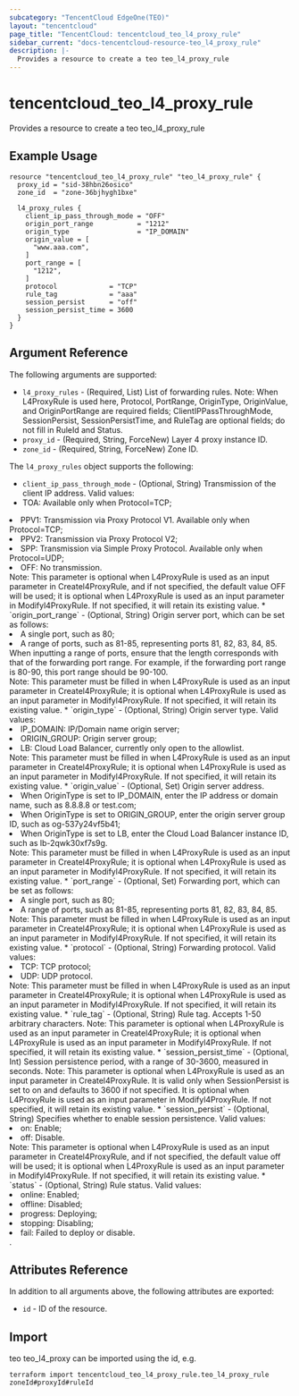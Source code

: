 ```yaml
---
subcategory: "TencentCloud EdgeOne(TEO)"
layout: "tencentcloud"
page_title: "TencentCloud: tencentcloud_teo_l4_proxy_rule"
sidebar_current: "docs-tencentcloud-resource-teo_l4_proxy_rule"
description: |-
  Provides a resource to create a teo teo_l4_proxy_rule
---
```


# tencentcloud_teo_l4_proxy_rule

Provides a resource to create a teo teo_l4_proxy_rule

## Example Usage

```hcl
resource "tencentcloud_teo_l4_proxy_rule" "teo_l4_proxy_rule" {
  proxy_id = "sid-38hbn26osico"
  zone_id  = "zone-36bjhygh1bxe"

  l4_proxy_rules {
    client_ip_pass_through_mode = "OFF"
    origin_port_range           = "1212"
    origin_type                 = "IP_DOMAIN"
    origin_value = [
      "www.aaa.com",
    ]
    port_range = [
      "1212",
    ]
    protocol             = "TCP"
    rule_tag             = "aaa"
    session_persist      = "off"
    session_persist_time = 3600
  }
}
```

## Argument Reference

The following arguments are supported:

* `l4_proxy_rules` - (Required, List) List of forwarding rules. Note: When L4ProxyRule is used here, Protocol, PortRange, OriginType, OriginValue, and OriginPortRange are required fields; ClientIPPassThroughMode, SessionPersist, SessionPersistTime, and RuleTag are optional fields; do not fill in RuleId and Status.
* `proxy_id` - (Required, String, ForceNew) Layer 4 proxy instance ID.
* `zone_id` - (Required, String, ForceNew) Zone ID.

The `l4_proxy_rules` object supports the following:

* `client_ip_pass_through_mode` - (Optional, String) Transmission of the client IP address. Valid values:<li>TOA: Available only when Protocol=TCP;</li> 
<li>PPV1: Transmission via Proxy Protocol V1. Available only when Protocol=TCP;</li>
<li>PPV2: Transmission via Proxy Protocol V2;</li> 
<li>SPP: Transmission via Simple Proxy Protocol. Available only when Protocol=UDP;</li> 
<li>OFF: No transmission.</li>
Note: This parameter is optional when L4ProxyRule is used as an input parameter in Createl4ProxyRule, and if not specified, the default value OFF will be used; it is optional when L4ProxyRule is used as an input parameter in Modifyl4ProxyRule. If not specified, it will retain its existing value.
* `origin_port_range` - (Optional, String) Origin server port, which can be set as follows:<li>A single port, such as 80;</li>
<li>A range of ports, such as 81-85, representing ports 81, 82, 83, 84, 85. When inputting a range of ports, ensure that the length corresponds with that of the forwarding port range. For example, if the forwarding port range is 80-90, this port range should be 90-100.</li>
Note: This parameter must be filled in when L4ProxyRule is used as an input parameter in Createl4ProxyRule; it is optional when L4ProxyRule is used as an input parameter in Modifyl4ProxyRule. If not specified, it will retain its existing value.
* `origin_type` - (Optional, String) Origin server type. Valid values:
<li>IP_DOMAIN: IP/Domain name origin server;</li>
<li>ORIGIN_GROUP: Origin server group;</li>
<li>LB: Cloud Load Balancer, currently only open to the allowlist.</li>
Note: This parameter must be filled in when L4ProxyRule is used as an input parameter in Createl4ProxyRule; it is optional when L4ProxyRule is used as an input parameter in Modifyl4ProxyRule. If not specified, it will retain its existing value.
* `origin_value` - (Optional, Set) Origin server address.
<li>When OriginType is set to IP_DOMAIN, enter the IP address or domain name, such as 8.8.8.8 or test.com;</li>
<li>When OriginType is set to ORIGIN_GROUP, enter the origin server group ID, such as og-537y24vf5b41;</li>
<li>When OriginType is set to LB, enter the Cloud Load Balancer instance ID, such as lb-2qwk30xf7s9g.</li>
Note: This parameter must be filled in when L4ProxyRule is used as an input parameter in Createl4ProxyRule; it is optional when L4ProxyRule is used as an input parameter in Modifyl4ProxyRule. If not specified, it will retain its existing value.
* `port_range` - (Optional, Set) Forwarding port, which can be set as follows:
<li>A single port, such as 80;</li>
<li>A range of ports, such as 81-85, representing ports 81, 82, 83, 84, 85.</li>
Note: This parameter must be filled in when L4ProxyRule is used as an input parameter in Createl4ProxyRule; it is optional when L4ProxyRule is used as an input parameter in Modifyl4ProxyRule. If not specified, it will retain its existing value.
* `protocol` - (Optional, String) Forwarding protocol. Valid values:
<li>TCP: TCP protocol;</li>
<li>UDP: UDP protocol.</li>
Note: This parameter must be filled in when L4ProxyRule is used as an input parameter in Createl4ProxyRule; it is optional when L4ProxyRule is used as an input parameter in Modifyl4ProxyRule. If not specified, it will retain its existing value.
* `rule_tag` - (Optional, String) Rule tag. Accepts 1-50 arbitrary characters.
Note: This parameter is optional when L4ProxyRule is used as an input parameter in Createl4ProxyRule; it is optional when L4ProxyRule is used as an input parameter in Modifyl4ProxyRule. If not specified, it will retain its existing value.
* `session_persist_time` - (Optional, Int) Session persistence period, with a range of 30-3600, measured in seconds.
Note: This parameter is optional when L4ProxyRule is used as an input parameter in Createl4ProxyRule. It is valid only when SessionPersist is set to on and defaults to 3600 if not specified. It is optional when L4ProxyRule is used as an input parameter in Modifyl4ProxyRule. If not specified, it will retain its existing value.
* `session_persist` - (Optional, String) Specifies whether to enable session persistence. Valid values:
<li>on: Enable;</li>
<li>off: Disable.</li>
Note: This parameter is optional when L4ProxyRule is used as an input parameter in Createl4ProxyRule, and if not specified, the default value off will be used; it is optional when L4ProxyRule is used as an input parameter in Modifyl4ProxyRule. If not specified, it will retain its existing value.
* `status` - (Optional, String) Rule status. Valid values:<li>online: Enabled;</li>
<li>offline: Disabled;</li>
<li>progress: Deploying;</li>
<li>stopping: Disabling;</li>
<li>fail: Failed to deploy or disable.</li>.

## Attributes Reference

In addition to all arguments above, the following attributes are exported:

* `id` - ID of the resource.



## Import

teo teo_l4_proxy can be imported using the id, e.g.

```
terraform import tencentcloud_teo_l4_proxy_rule.teo_l4_proxy_rule zoneId#proxyId#ruleId
```

